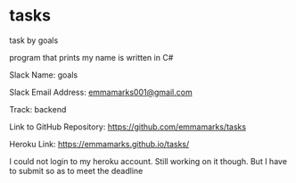 # tasks
task by goals

program that prints my name is written in C#

Slack Name: goals

Slack Email Address: emmamarks001@gmail.com

Track: backend

Link to GitHub Repository: https://github.com/emmamarks/tasks

Heroku Link: https://emmamarks.github.io/tasks/

I could not login to my heroku account. Still working on it though.
But I have to submit so as to meet the deadline
